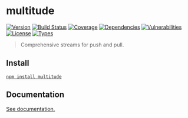 # multitude

[![Version](https://img.shields.io/npm/v/multitude.svg)](https://www.npmjs.com/package/multitude)
[![Build Status](https://img.shields.io/travis/rafamel/multitude/master.svg)](https://travis-ci.org/rafamel/multitude)
[![Coverage](https://img.shields.io/coveralls/rafamel/multitude/master.svg)](https://coveralls.io/github/rafamel/multitude)
[![Dependencies](https://img.shields.io/david/rafamel/multitude.svg)](https://david-dm.org/rafamel/multitude)
[![Vulnerabilities](https://img.shields.io/snyk/vulnerabilities/npm/multitude.svg)](https://snyk.io/test/npm/multitude)
[![License](https://img.shields.io/github/license/rafamel/multitude.svg)](https://github.com/rafamel/multitude/blob/master/LICENSE)
[![Types](https://img.shields.io/npm/types/multitude.svg)](https://www.npmjs.com/package/multitude)

> Comprehensive streams for push and pull.

## Install

[`npm install multitude`](https://www.npmjs.com/package/multitude)

## Documentation

[See documentation.](https://rafamel.github.io/multitude/globals.html)
